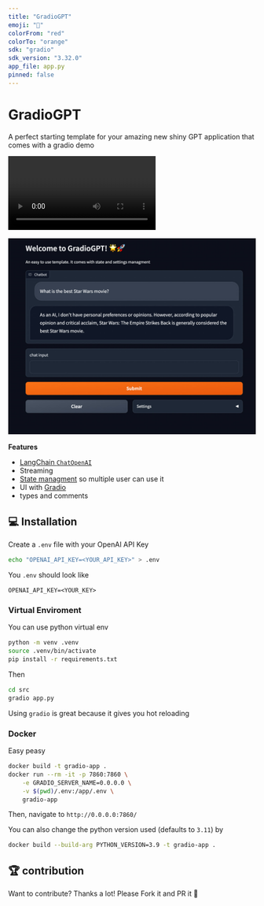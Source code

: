 ```yaml
---
title: "GradioGPT"
emoji: "🚀"
colorFrom: "red"
colorTo: "orange"
sdk: "gradio"
sdk_version: "3.32.0"
app_file: app.py
pinned: false
---
```


# GradioGPT
A perfect starting template for your amazing new shiny GPT application that comes with a gradio demo

![alt](docs/videos/gradioGPT.mp4)

![alt](docs/images/app.jpg)

**Features**

- [LangChain `ChatOpenAI`](https://python.langchain.com/en/latest/modules/models/chat/integrations/openai.html)
- Streaming
- [State managment](https://gradio.app/state-in-blocks/) so multiple user can use it
- UI with [Gradio](https://gradio.app/)
- types and comments

## 💻 Installation

Create a `.env` file with your OpenAI API Key

```bash
echo "OPENAI_API_KEY=<YOUR_API_KEY>" > .env
```

You `.env` should look like

```
OPENAI_API_KEY=<YOUR_KEY>
```

### Virtual Enviroment

You can use python virtual env

```bash
python -m venv .venv
source .venv/bin/activate
pip install -r requirements.txt
``` 

Then

```bash
cd src
gradio app.py
```

Using `gradio` is great because it gives you hot reloading

### Docker 

Easy peasy

```bash
docker build -t gradio-app .
docker run --rm -it -p 7860:7860 \
    -e GRADIO_SERVER_NAME=0.0.0.0 \
    -v $(pwd)/.env:/app/.env \
    gradio-app
```

Then, navigate to `http://0.0.0.0:7860/`

You can also change the python version used (defaults to `3.11`) by

```bash
docker build --build-arg PYTHON_VERSION=3.9 -t gradio-app .
```

## 🏆 contribution

Want to contribute? Thanks a lot! Please Fork it and PR it 🙏